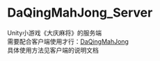 # DaQingMahJong_Server
Unity小游戏《大庆麻将》的服务端<br>
需要配合客户端使用才行：[DaQingMahJong](https://github.com/github-Vge/DaQingMahJong/tree/main)<br>
具体使用方法见客户端的说明文档
